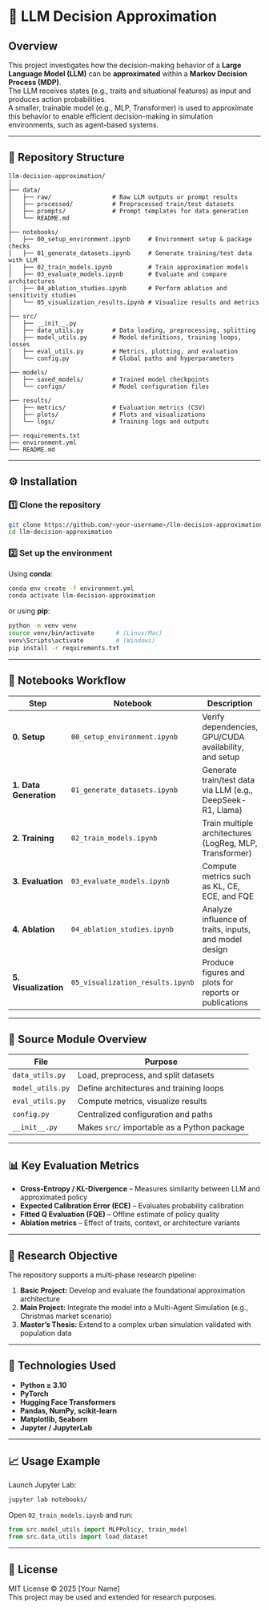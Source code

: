 # 🧠 LLM Decision Approximation

## Overview

This project investigates how the decision-making behavior of a **Large Language Model (LLM)** can be **approximated** within a **Markov Decision Process (MDP)**.  
The LLM receives states (e.g., traits and situational features) as input and produces action probabilities.  
A smaller, trainable model (e.g., MLP, Transformer) is used to approximate this behavior to enable efficient decision-making in simulation environments, such as agent-based systems.

---

## 📁 Repository Structure

```
llm-decision-approximation/
│
├── data/
│   ├── raw/                 # Raw LLM outputs or prompt results
│   ├── processed/           # Preprocessed train/test datasets
│   ├── prompts/             # Prompt templates for data generation
│   └── README.md
│
├── notebooks/
│   ├── 00_setup_environment.ipynb     # Environment setup & package checks
│   ├── 01_generate_datasets.ipynb     # Generate training/test data with LLM
│   ├── 02_train_models.ipynb          # Train approximation models
│   ├── 03_evaluate_models.ipynb       # Evaluate and compare architectures
│   ├── 04_ablation_studies.ipynb      # Perform ablation and sensitivity studies
│   └── 05_visualization_results.ipynb # Visualize results and metrics
│
├── src/
│   ├── __init__.py
│   ├── data_utils.py        # Data loading, preprocessing, splitting
│   ├── model_utils.py       # Model definitions, training loops, losses
│   ├── eval_utils.py        # Metrics, plotting, and evaluation
│   └── config.py            # Global paths and hyperparameters
│
├── models/
│   ├── saved_models/        # Trained model checkpoints
│   └── configs/             # Model configuration files
│
├── results/
│   ├── metrics/             # Evaluation metrics (CSV)
│   ├── plots/               # Plots and visualizations
│   └── logs/                # Training logs and outputs
│
├── requirements.txt
├── environment.yml
└── README.md
```

---

## ⚙️ Installation

### 1️⃣ Clone the repository
```bash
git clone https://github.com/<your-username>/llm-decision-approximation.git
cd llm-decision-approximation
```

### 2️⃣ Set up the environment
Using **conda**:
```bash
conda env create -f environment.yml
conda activate llm-decision-approximation
```

or using **pip**:
```bash
python -m venv venv
source venv/bin/activate      # (Linux/Mac)
venv\Scripts\activate         # (Windows)
pip install -r requirements.txt
```

---

## 🧪 Notebooks Workflow

| Step | Notebook | Description |
|------|-----------|-------------|
| **0. Setup** | `00_setup_environment.ipynb` | Verify dependencies, GPU/CUDA availability, and setup |
| **1. Data Generation** | `01_generate_datasets.ipynb` | Generate train/test data via LLM (e.g., DeepSeek-R1, Llama) |
| **2. Training** | `02_train_models.ipynb` | Train multiple architectures (LogReg, MLP, Transformer) |
| **3. Evaluation** | `03_evaluate_models.ipynb` | Compute metrics such as KL, CE, ECE, and FQE |
| **4. Ablation** | `04_ablation_studies.ipynb` | Analyze influence of traits, inputs, and model design |
| **5. Visualization** | `05_visualization_results.ipynb` | Produce figures and plots for reports or publications |

---

## 🧱 Source Module Overview

| File | Purpose |
|------|----------|
| `data_utils.py` | Load, preprocess, and split datasets |
| `model_utils.py` | Define architectures and training loops |
| `eval_utils.py` | Compute metrics, visualize results |
| `config.py` | Centralized configuration and paths |
| `__init__.py` | Makes `src/` importable as a Python package |

---

## 📊 Key Evaluation Metrics

- **Cross-Entropy / KL-Divergence** – Measures similarity between LLM and approximated policy  
- **Expected Calibration Error (ECE)** – Evaluates probability calibration  
- **Fitted Q Evaluation (FQE)** – Offline estimate of policy quality  
- **Ablation metrics** – Effect of traits, context, or architecture variants

---

## 🧠 Research Objective

The repository supports a multi-phase research pipeline:

1. **Basic Project:** Develop and evaluate the foundational approximation architecture  
2. **Main Project:** Integrate the model into a Multi-Agent Simulation (e.g., Christmas market scenario)  
3. **Master’s Thesis:** Extend to a complex urban simulation validated with population data

---

## 🧩 Technologies Used

- **Python ≥ 3.10**
- **PyTorch**
- **Hugging Face Transformers**
- **Pandas, NumPy, scikit-learn**
- **Matplotlib, Seaborn**
- **Jupyter / JupyterLab**

---

## 📈 Usage Example

Launch Jupyter Lab:
```bash
jupyter lab notebooks/
```

Open `02_train_models.ipynb` and run:
```python
from src.model_utils import MLPPolicy, train_model
from src.data_utils import load_dataset
```

---

## 📄 License

MIT License © 2025 [Your Name]  
This project may be used and extended for research purposes.
